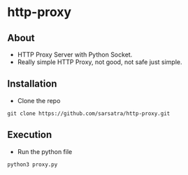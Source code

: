 # http-proxy
## About
* HTTP Proxy Server with Python Socket.
* Really simple HTTP Proxy, not good, not safe just simple.
## Installation
* Clone the repo
```
git clone https://github.com/sarsatra/http-proxy.git
```
## Execution
* Run the python file
```
python3 proxy.py
```
